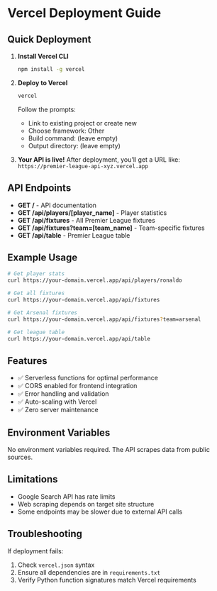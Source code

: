 # Vercel Deployment Guide

## Quick Deployment

1. **Install Vercel CLI**
   ```bash
   npm install -g vercel
   ```

2. **Deploy to Vercel**
   ```bash
   vercel
   ```
   Follow the prompts:
   - Link to existing project or create new
   - Choose framework: Other
   - Build command: (leave empty)
   - Output directory: (leave empty)

3. **Your API is live!**
   After deployment, you'll get a URL like: `https://premier-league-api-xyz.vercel.app`

## API Endpoints

- **GET /** - API documentation
- **GET /api/players/[player_name]** - Player statistics
- **GET /api/fixtures** - All Premier League fixtures
- **GET /api/fixtures?team=[team_name]** - Team-specific fixtures
- **GET /api/table** - Premier League table

## Example Usage

```bash
# Get player stats
curl https://your-domain.vercel.app/api/players/ronaldo

# Get all fixtures
curl https://your-domain.vercel.app/api/fixtures

# Get Arsenal fixtures
curl https://your-domain.vercel.app/api/fixtures?team=arsenal

# Get league table
curl https://your-domain.vercel.app/api/table
```

## Features

- ✅ Serverless functions for optimal performance
- ✅ CORS enabled for frontend integration
- ✅ Error handling and validation
- ✅ Auto-scaling with Vercel
- ✅ Zero server maintenance

## Environment Variables

No environment variables required. The API scrapes data from public sources.

## Limitations

- Google Search API has rate limits
- Web scraping depends on target site structure
- Some endpoints may be slower due to external API calls

## Troubleshooting

If deployment fails:
1. Check `vercel.json` syntax
2. Ensure all dependencies are in `requirements.txt`
3. Verify Python function signatures match Vercel requirements
